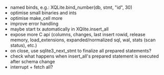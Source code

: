 - named binds, e.g.: XQLite.bind_number(db, stmt, "id", 30)
- optimise small binaries and ints
- optimise make_cell more
- improve error handling
- maybe start tx automatically in XQlite.insert_all
- expose more C api (columns, changes, last insert rowid, release memory, load_extensions, expanded/normalized sql, wal, stats (scan status), etc.)
- on close, use sqlite3_next_stmt to finalize all prepared statements?
- check what happens when insert_all's prepared statement is executed after schema change
- interrupt + fetch all?
